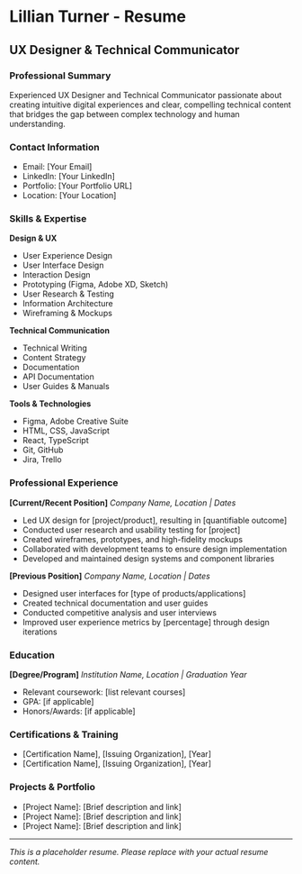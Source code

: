 # Lillian Turner - Resume

## UX Designer & Technical Communicator

### Professional Summary
Experienced UX Designer and Technical Communicator passionate about creating intuitive digital experiences and clear, compelling technical content that bridges the gap between complex technology and human understanding.

### Contact Information
- Email: [Your Email]
- LinkedIn: [Your LinkedIn]
- Portfolio: [Your Portfolio URL]
- Location: [Your Location]

### Skills & Expertise

**Design & UX**
- User Experience Design
- User Interface Design
- Interaction Design
- Prototyping (Figma, Adobe XD, Sketch)
- User Research & Testing
- Information Architecture
- Wireframing & Mockups

**Technical Communication**
- Technical Writing
- Content Strategy
- Documentation
- API Documentation
- User Guides & Manuals

**Tools & Technologies**
- Figma, Adobe Creative Suite
- HTML, CSS, JavaScript
- React, TypeScript
- Git, GitHub
- Jira, Trello

### Professional Experience

**[Current/Recent Position]**
*Company Name, Location | Dates*
- Led UX design for [project/product], resulting in [quantifiable outcome]
- Conducted user research and usability testing for [project]
- Created wireframes, prototypes, and high-fidelity mockups
- Collaborated with development teams to ensure design implementation
- Developed and maintained design systems and component libraries

**[Previous Position]**
*Company Name, Location | Dates*
- Designed user interfaces for [type of products/applications]
- Created technical documentation and user guides
- Conducted competitive analysis and user interviews
- Improved user experience metrics by [percentage] through design iterations

### Education
**[Degree/Program]**
*Institution Name, Location | Graduation Year*
- Relevant coursework: [list relevant courses]
- GPA: [if applicable]
- Honors/Awards: [if applicable]

### Certifications & Training
- [Certification Name], [Issuing Organization], [Year]
- [Certification Name], [Issuing Organization], [Year]

### Projects & Portfolio
- [Project Name]: [Brief description and link]
- [Project Name]: [Brief description and link]
- [Project Name]: [Brief description and link]

---
*This is a placeholder resume. Please replace with your actual resume content.*